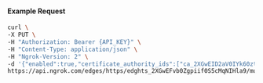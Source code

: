 <!-- Code generated for API Clients. DO NOT EDIT. -->

#### Example Request

```bash
curl \
-X PUT \
-H "Authorization: Bearer {API_KEY}" \
-H "Content-Type: application/json" \
-H "Ngrok-Version: 2" \
-d '{"enabled":true,"certificate_authority_ids":["ca_2XGwEID2aV0IYk60ztHCZKCjxem"]}' \
https://api.ngrok.com/edges/https/edghts_2XGwEFvb0Zgpiif0S5cMqNIHla9/mutual_tls
```
